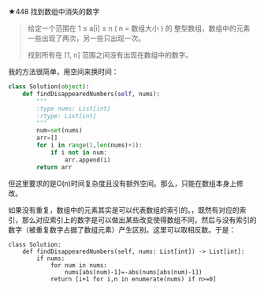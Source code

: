★448 找到数组中消失的数字

> 给定一个范围在  1 ≤ a[i] ≤ n ( n = 数组大小 ) 的 整型数组，数组中的元素一些出现了两次，另一些只出现一次。
>
> 找到所有在 [1, n] 范围之间没有出现在数组中的数字。

我的方法很简单，用空间来换时间：

```python
class Solution(object):
    def findDisappearedNumbers(self, nums):
        """
        :type nums: List[int]
        :rtype: List[int]
        """
        num=set(nums)
        arr=[]
        for i in range(1,len(nums)+1):
            if i not in num:
                arr.append(i)
        return arr
```

但这里要求的是O(n)时间复杂度且没有额外空间。那么，只能在数组本身上修改。

如果没有重复，数组中的元素其实是可以代表数组的索引的。，既然有对应的索引，那么对应索引上的数字是可以做出某些改变使得数组不同，然后与没有索引的数字（被重复数字占据了数组元素）产生区别。这里可以取相反数。于是：

```
class Solution:
    def findDisappearedNumbers(self, nums: List[int]) -> List[int]:
        if nums:
            for num in nums:
                nums[abs(num)-1]=-abs(nums[abs(num)-1])
            return [i+1 for i,n in enumerate(nums) if n>=0]
```

